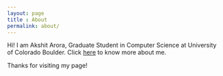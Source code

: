 ```yaml
---
layout: page
title : About
permalink: about/
---
```


Hi! I am Akshit Arora, Graduate Student in Computer Science at University of Colorado Boulder. Click <a href="http://akshitarora.github.io/about/">here</a> to know more about me. 

Thanks for visiting my page!
